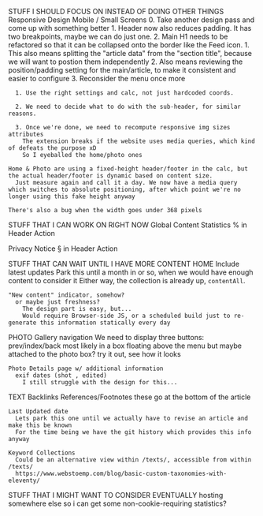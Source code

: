 STUFF I SHOULD FOCUS ON INSTEAD OF DOING OTHER THINGS
  Responsive Design
    Mobile / Small Screens
      0. Take another design pass and come up with something better
        1. Header now also reduces padding. It has two breakpoints, maybe we can do just one.
        2. Main H1 needs to be refactored so that it can be collapsed onto the border like the Feed icon.
          1. This also means splitting the "article data" from the "section title", because we will want to postion them independently
          2. Also means reviewing the position/padding setting for the main/article, to make it consistent and easier to configure
        3. Reconsider the menu once more

      1. Use the right settings and calc, not just hardcoded coords.

      2. We need to decide what to do with the sub-header, for similar reasons.

      3. Once we're done, we need to recompute responsive img sizes attributes
        The extension breaks if the website uses media queries, which kind of defeats the purpose xD
        So I eyeballed the home/photo ones

    Home & Photo are using a fixed-height header/footer in the calc, but the actual header/footer is dynamic based on content size.
      Just measure again and call it a day. We now have a media query which switches to absolute positioning, after which point we're no longer using this fake height anyway

    There's also a bug when the width goes under 368 pixels


STUFF THAT I CAN WORK ON RIGHT NOW
  Global Content Statistics
    % in Header Action

  Privacy Notice
    § in Header Action

STUFF THAT CAN WAIT UNTIL I HAVE MORE CONTENT
  HOME
    Include latest updates
      Park this until a month in or so, when we would have enough content to consider it
      Either way, the collection is already up, `contentAll`.

    "New content" indicator, somehow?
      or maybe just freshness?
        The design part is easy, but...
        Would require Browser-side JS, or a scheduled build just to re-generate this information statically every day

  PHOTO
    Gallery navigation
      We need to display three buttons: prev/index/back
      most likely in a box floating above the menu
      but maybe attached to the photo box?
        try it out, see how it looks

    Photo Details page w/ additional information
      exif dates (shot , edited)
        I still struggle with the design for this...

  TEXT
    Backlinks
    References/Footnotes
      these go at the bottom of the article

    Last Updated date
      Lets park this one until we actually have to revise an article and make this be known
      For the time being we have the git history which provides this info anyway

    Keyword Collections
      Could be an alternative view within /texts/, accessible from within /texts/
      https://www.webstoemp.com/blog/basic-custom-taxonomies-with-eleventy/


STUFF THAT I MIGHT WANT TO CONSIDER EVENTUALLY
  hosting somewhere else so i can get some non-cookie-requiring statistics?